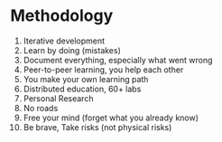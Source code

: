 # Methodology

1. Iterative development
2. Learn by doing (mistakes)
3. Document everything, especially what went wrong
4. Peer-to-peer learning, you help each other
5. You make your own learning path
6. Distributed education, 60+ labs
7. Personal Research
8. No roads
9. Free your mind (forget what you already know)
10. Be brave, Take risks (not physical risks)

